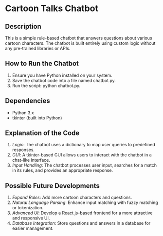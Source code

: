 # Cartoon Talks Chatbot

## Description
This is a simple rule-based chatbot that answers questions about various cartoon characters. The chatbot is built entirely using custom logic without any pre-trained libraries or APIs.

## How to Run the Chatbot
1. Ensure you have Python installed on your system.
2. Save the chatbot code into a file named chatbot.py.
3. Run the script: python chatbot.py.

## Dependencies
- Python 3.x
- tkinter (built into Python)

## Explanation of the Code
1. *Logic*: The chatbot uses a dictionary to map user queries to predefined responses.
2. *GUI*: A tkinter-based GUI allows users to interact with the chatbot in a chat-like interface.
3. *Input Handling*: The chatbot processes user input, searches for a match in its rules, and provides an appropriate response.

## Possible Future Developments
1. *Expand Rules*: Add more cartoon characters and questions.
2. *Natural Language Parsing*: Enhance input matching with fuzzy matching or tokenization.
3. *Advanced UI*: Develop a React.js-based frontend for a more attractive and responsive UI.
4. *Database Integration*: Store questions and answers in a database for easier management.